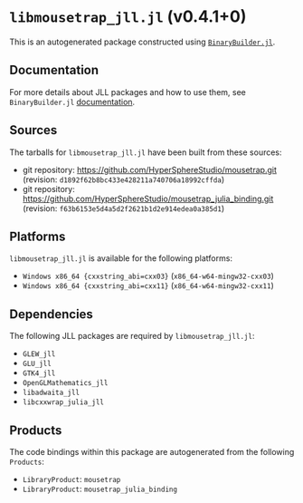 # `libmousetrap_jll.jl` (v0.4.1+0)

This is an autogenerated package constructed using [`BinaryBuilder.jl`](https://github.com/JuliaPackaging/BinaryBuilder.jl).

## Documentation

For more details about JLL packages and how to use them, see `BinaryBuilder.jl` [documentation](https://docs.binarybuilder.org/stable/jll/).

## Sources

The tarballs for `libmousetrap_jll.jl` have been built from these sources:

* git repository: https://github.com/HyperSphereStudio/mousetrap.git (revision: `d1892f62b8bc433e428211a740706a18992cffda`)
* git repository: https://github.com/HyperSphereStudio/mousetrap_julia_binding.git (revision: `f63b6153e5d4a5d2f2621b1d2e914edea0a385d1`)

## Platforms

`libmousetrap_jll.jl` is available for the following platforms:

* `Windows x86_64 {cxxstring_abi=cxx03}` (`x86_64-w64-mingw32-cxx03`)
* `Windows x86_64 {cxxstring_abi=cxx11}` (`x86_64-w64-mingw32-cxx11`)

## Dependencies

The following JLL packages are required by `libmousetrap_jll.jl`:

* `GLEW_jll`
* `GLU_jll`
* `GTK4_jll`
* `OpenGLMathematics_jll`
* `libadwaita_jll`
* `libcxxwrap_julia_jll`

## Products

The code bindings within this package are autogenerated from the following `Products`:

* `LibraryProduct`: `mousetrap`
* `LibraryProduct`: `mousetrap_julia_binding`
